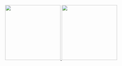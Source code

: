 <div >
  <a href="https://github.com/Hulff">
  <img height="180em" src="https://github-readme-stats.vercel.app/api?username=Hulff&show_icons=true&theme=dark&include_all_commits=true&count_private=true"/>
  <img height="180em" src="https://github-readme-stats.vercel.app/api/top-langs/?username=Hulff&layout=compact&langs_count=7&theme=dark"/>
</div>
